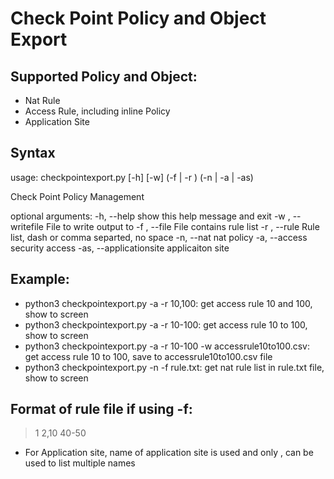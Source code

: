 # Check Point Policy and Object Export
## Supported Policy and Object:
- Nat Rule
- Access Rule, including inline Policy
- Application Site

## Syntax
usage: checkpointexport.py [-h] [-w] (-f  | -r ) (-n | -a | -as)

Check Point Policy Management

optional arguments:
  -h, --help                show this help message and exit
  -w , --writefile          File to write output to
  -f , --file               File contains rule list
  -r , --rule               Rule list, dash or comma separted, no space
  -n, --nat                 nat policy
  -a, --access              security access
  -as, --applicationsite    applicaiton site

## Example:
- python3 checkpointexport.py -a -r 10,100: get access rule 10 and 100, show to screen
- python3 checkpointexport.py -a -r 10-100: get access rule 10 to 100, show to screen
- python3 checkpointexport.py -a -r 10-100 -w accessrule10to100.csv: get access rule 10 to 100, save to accessrule10to100.csv file
- python3 checkpointexport.py -n -f rule.txt: get nat rule list in rule.txt file, show to screen

## Format of rule file if using -f:

> 1
> 2,10
> 40-50

- For Application site, name of application site is used and only , can be used to list multiple names



